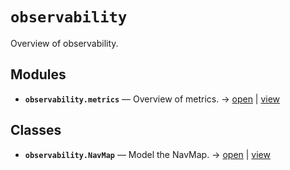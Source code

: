 # `observability`

Overview of observability.

<!-- START doctoc generated TOC please keep comment here to allow auto update -->
<!-- END doctoc generated TOC please keep comment here to allow auto update -->

## Modules

- **`observability.metrics`** — Overview of metrics. → [open](vscode://file//home/paul/kgfoundry/src/observability/metrics.py:1:1) | [view](https://github.com/paul-heyse/kgfoundry/blob/003c82161377a9d2105e9ca618e8679ba2a602ff/src/observability/metrics.py#L1)

## Classes

- **`observability.NavMap`** — Model the NavMap. → [open](vscode://file//home/paul/kgfoundry/src/kgfoundry_common/navmap_types.py:60:1) | [view](https://github.com/paul-heyse/kgfoundry/blob/003c82161377a9d2105e9ca618e8679ba2a602ff/src/kgfoundry_common/navmap_types.py#L60-L79)
<!-- agent:readme v1 sha:003c82161377a9d2105e9ca618e8679ba2a602ff content:9ae4c9776aca -->

